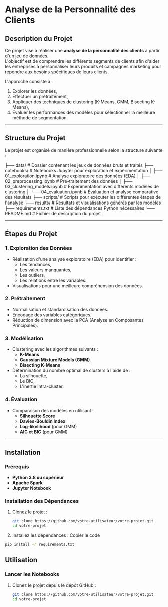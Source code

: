 # Analyse de la Personnalité des Clients

## Description du Projet

Ce projet vise à réaliser une **analyse de la personnalité des clients** à partir d'un jeu de données.  
L'objectif est de comprendre les différents segments de clients afin d'aider les entreprises à personnaliser leurs produits et campagnes marketing pour répondre aux besoins spécifiques de leurs clients.

L'approche consiste à :
1. Explorer les données,
2. Effectuer un prétraitement,
3. Appliquer des techniques de clustering (K-Means, GMM, Bisecting K-Means),
4. Évaluer les performances des modèles pour sélectionner la meilleure méthode de segmentation.

---

## Structure du Projet

Le projet est organisé de manière professionnelle selon la structure suivante :

├── data/ # Dossier contenant les jeux de données bruts et traités ├── notebooks/ # Notebooks Jupyter pour exploration et expérimentation │ ├── 01_exploration.ipynb # Analyse exploratoire des données (EDA) │ ├── 02_preprocessing.ipynb # Pré-traitement des données │ ├── 03_clustering_models.ipynb # Expérimentation avec différents modèles de clustering │ └── 04_evaluation.ipynb # Évaluation et analyse comparative des résultats ├── scripts/ # Scripts pour exécuter les différentes étapes de l'analyse ├── results/ # Résultats et visualisations générés par les modèles ├── requirements.txt # Liste des dépendances Python nécessaires └── README.md # Fichier de description du projet


---

## Étapes du Projet

### 1. Exploration des Données
- Réalisation d'une analyse exploratoire (EDA) pour identifier :
  - Les tendances,
  - Les valeurs manquantes,
  - Les outliers,
  - Les relations entre les variables.
- Visualisations pour une meilleure compréhension des données.

### 2. Prétraitement
- Normalisation et standardisation des données.
- Encodage des variables catégoriques.
- Réduction de dimension avec la PCA (Analyse en Composantes Principales).

### 3. Modélisation
- Clustering avec les algorithmes suivants :
  - **K-Means**
  - **Gaussian Mixture Models (GMM)**
  - **Bisecting K-Means**
- Détermination du nombre optimal de clusters à l'aide de :
  - La silhouette,
  - Le BIC,
  - L'inertie intra-cluster.

### 4. Évaluation
- Comparaison des modèles en utilisant :
  - **Silhouette Score**
  - **Davies-Bouldin Index**
  - **Log-likelihood** (pour GMM)
  - **AIC et BIC** (pour GMM)

---

## Installation

### Prérequis
- **Python 3.8 ou supérieur**
- **Apache Spark**
- **Jupyter Notebook**

### Installation des Dépendances
1. Clonez le projet :
   ```bash
   git clone https://github.com/votre-utilisateur/votre-projet.git
   cd votre-projet

2. Installez les dépendances :
Copier le code
```bash
pip install -r requirements.txt
```

## Utilisation

### Lancer les Notebooks
1. Clonez le projet depuis le dépôt GitHub :
   ```bash
   git clone https://github.com/votre-utilisateur/votre-projet.git
   cd votre-projet

